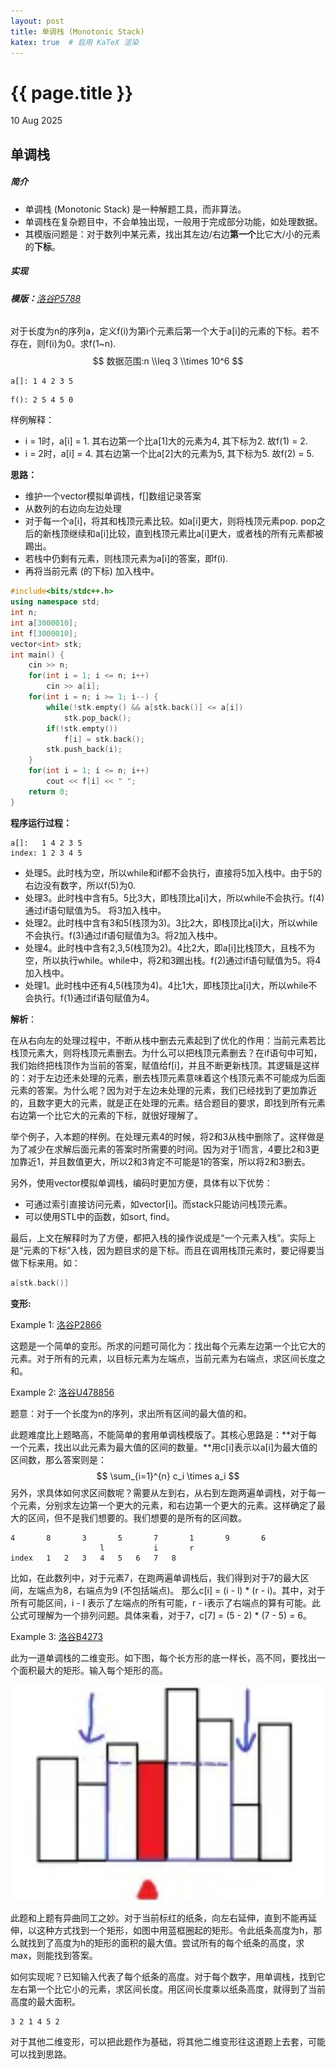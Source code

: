 ```yaml
---
layout: post
title: 单调栈 (Monotonic Stack) 
katex: true  # 启用 KaTeX 渲染
---
```


{{ page.title }}
================
<p class="meta">10 Aug 2025</p>



## 单调栈

##### **简介**

- 单调栈 (Monotonic Stack) 是一种解题工具，而非算法。
- 单调栈在复杂题目中，不会单独出现，一般用于完成部分功能，如处理数据。
- 其模版问题是：对于数列中某元素，找出其左边/右边**第一个**比它大/小的元素的**下标**。

##### **实现**

###### **模版：**[洛谷P5788](https://www.luogu.com.cn/problem/P5788)

对于长度为n的序列a，定义f(i)为第i个元素后第一个大于a[i]的元素的下标。若不存在，则f(i)为0。求f(1~n).
$$
数据范围:n \\leq 3 \\times 10^6
$$


```
a[]: 1 4 2 3 5
```

```
f(): 2 5 4 5 0
```

样例解释：

- i = 1时，a[i] = 1. 其右边第一个比a[1]大的元素为4, 其下标为2. 故f(1) = 2.
- i = 2时，a[i] = 4. 其右边第一个比a[2]大的元素为5, 其下标为5. 故f(2) = 5.


**思路：**

- 维护一个vector模拟单调栈，f[]数组记录答案
- 从数列的右边向左边处理
- 对于每一个a[i]，将其和栈顶元素比较。如a[i]更大，则将栈顶元素pop. pop之后的新栈顶继续和a[i]比较，直到栈顶元素比a[i]更大，或者栈的所有元素都被踢出。
- 若栈中仍剩有元素，则栈顶元素为a[i]的答案，即f(i).
- 再将当前元素 (的下标) 加入栈中。

```c++
#include<bits/stdc++.h>
using namespace std;
int n;
int a[3000010];
int f[3000010];
vector<int> stk;
int main() {
	cin >> n;
	for(int i = 1; i <= n; i++)
		cin >> a[i];
	for(int i = n; i >= 1; i--) {
		while(!stk.empty() && a[stk.back()] <= a[i])
			stk.pop_back();
		if(!stk.empty())
			f[i] = stk.back();
		stk.push_back(i);
	}
	for(int i = 1; i <= n; i++)
		cout << f[i] << " ";
	return 0;
}
```

**程序运行过程：**

```
a[]:   1 4 2 3 5
index: 1 2 3 4 5
```

- 处理5。此时栈为空，所以while和if都不会执行，直接将5加入栈中。由于5的右边没有数字，所以f(5)为0.
- 处理3。此时栈中含有5。5比3大，即栈顶比a[i]大，所以while不会执行。f(4)通过if语句赋值为5。 将3加入栈中。
- 处理2。此时栈中含有3和5(栈顶为3)。3比2大，即栈顶比a[i]大，所以while不会执行。f(3)通过if语句赋值为3。将2加入栈中。
- 处理4。此时栈中含有2,3,5(栈顶为2)。4比2大，即a[i]比栈顶大，且栈不为空，所以执行while。while中，将2和3踢出栈。f(2)通过if语句赋值为5。将4加入栈中。
- 处理1。此时栈中还有4,5(栈顶为4)。4比1大，即栈顶比a[i]大，所以while不会执行。f(1)通过if语句赋值为4。

**解析**：

在从右向左的处理过程中，不断从栈中删去元素起到了优化的作用：当前元素若比栈顶元素大，则将栈顶元素删去。为什么可以把栈顶元素删去？在if语句中可知，我们始终把栈顶作为当前的答案，赋值给f[i]，并且不断更新栈顶。其逻辑是这样的：对于左边还未处理的元素，删去栈顶元素意味着这个栈顶元素不可能成为后面元素的答案。为什么呢？因为对于左边未处理的元素，我们已经找到了更加靠近的，且数字更大的元素，就是正在处理的元素。结合题目的要求，即找到所有元素右边第一个比它大的元素的下标，就很好理解了。

举个例子，入本题的样例。在处理元素4的时候，将2和3从栈中删除了。这样做是为了减少在求解后面元素的答案时所需要的时间。因为对于1而言，4要比2和3更加靠近1，并且数值更大，所以2和3肯定不可能是1的答案，所以将2和3删去。

另外，使用vector模拟单调栈，编码时更加方便，具体有以下优势：

- 可通过索引直接访问元素，如vector[i]。而stack只能访问栈顶元素。
- 可以使用STL中的函数，如sort, find。

最后，上文在解释时为了方便，都把入栈的操作说成是“一个元素入栈”。实际上是“元素的下标”入栈，因为题目求的是下标。而且在调用栈顶元素时，要记得要当做下标来用。如：

```c
a[stk.back()]
```

**变形:**

Example 1: [洛谷P2866](https://www.luogu.com.cn/problem/P2866)

这题是一个简单的变形。所求的问题可简化为：找出每个元素左边第一个比它大的元素。对于所有的元素，以目标元素为左端点，当前元素为右端点，求区间长度之和。

Example 2: [洛谷U478856](https://www.luogu.com.cn/problem/U478856)

题意：对于一个长度为n的序列，求出所有区间的最大值的和。

此题难度比上题略高，不能简单的套用单调栈模版了。其核心思路是：**对于每一个元素，找出以此元素为最大值的区间的数量。**用c[i]表示以a[i]为最大值的区间数，那么答案则是：
$$
\sum_{i=1}^{n} c_i \times a_i
$$
另外，求具体如何求区间数呢？需要从左到右，从右到左跑两遍单调栈，对于每一个元素，分别求左边第一个更大的元素，和右边第一个更大的元素。这样确定了最大的区间，但不是我们想要的。我们想要的是所有的区间数。

```
4		8		3		5		7		1		9		6
				    l           i       r
index   1   2   3   4   5   6   7   8
```

比如，在此数列中，对于元素7，在跑两遍单调栈后，我们得到对于7的最大区间，左端点为8，右端点为9 (不包括端点)。    那么c[i] = (i - l) * (r - i)。其中，对于所有可能区间，i - l 表示了左端点的所有可能，r - i表示了右端点的算有可能。此公式可理解为一个排列问题。具体来看，对于7，c[7] = (5 - 2) * (7 - 5)  = 6。

Example 3: [洛谷B4273](https://www.luogu.com.cn/problem/B4273)

此为一道单调栈的二维变形。如下图，每个长方形的底一样长，高不同，要找出一个面积最大的矩形。输入每个矩形的高。

![tu1](/images/monostack.jpg "tu1")


此题和上题有异曲同工之妙。对于当前标红的纸条，向左右延伸，直到不能再延伸，以这种方式找到一个矩形，如图中用蓝框圈起的矩形。令此纸条高度为h，那么就找到了高度为h的矩形的面积的最大值。尝试所有的每个纸条的高度，求max，则能找到答案。

如何实现呢？已知输入代表了每个纸条的高度。对于每个数字，用单调栈，找到它左右第一个比它小的元素，求区间长度。用区间长度乘以纸条高度，就得到了当前高度的最大面积。

```
3 2 1 4 5 2
```

对于其他二维变形，可以把此题作为基础，将其他二维变形往这道题上去套，可能可以找到思路。

